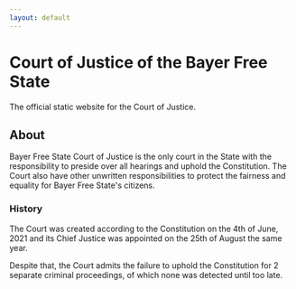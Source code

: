 ```yaml
---
layout: default
---
```

# Court of Justice of the Bayer Free State
The official static website for the Court of Justice.
## About
Bayer Free State Court of Justice is the only court in the State with the responsibility to preside over all hearings and uphold the Constitution. The Court also have other unwritten responsibilities to protect the fairness and equality for Bayer Free State's citizens.
### History
The Court was created according to the Constitution on the 4th of June, 2021 and its Chief Justice was appointed on the 25th of August the same year. 

Despite that, the Court admits the failure to uphold the Constitution for 2 separate criminal proceedings, of which none was detected until too late. 